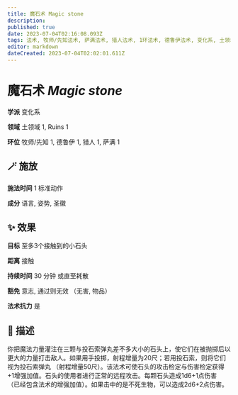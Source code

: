 ```yaml
---
title: 魔石术 Magic stone
description: 
published: true
date: 2023-07-04T02:16:08.093Z
tags: 法术, 牧师/先知法术, 萨满法术, 猎人法术, 1环法术, 德鲁伊法术, 变化系, 土领域, ruins
editor: markdown
dateCreated: 2023-07-04T02:02:01.611Z
---
```


# **魔石术** *Magic stone*

**学派** 变化系 

**领域** 土领域 1, Ruins 1

**环位** 牧师/先知 1, 德鲁伊 1, 猎人 1, 萨满 1

## 🪄 施放

**施法时间** 1 标准动作

**成分** 语言, 姿势, 圣徽

## ✨ 效果 

**目标** 至多3个接触到的小石头 

**距离** 接触  

**持续时间** 30 分钟 或直至耗散 

**豁免** 意志, 通过则无效 （无害, 物品）

**法术抗力** 是

## 📖 描述

你把魔法力量灌注在三颗与投石索弹丸差不多大小的石头上，使它们在被抛掷后以更大的力量打击敌人。如果用手投掷，射程增量为20尺；若用投石索，则将它们视为投石索弹丸 （射程增量50尺）。该法术可使石头的攻击检定与伤害检定获得+1增强加值。石头的使用者进行正常的远程攻击。每颗石头造成1d6+1点伤害 （已经包含法术的增强加值）。如果击中的是不死生物，可以造成2d6+2点伤害。
    
